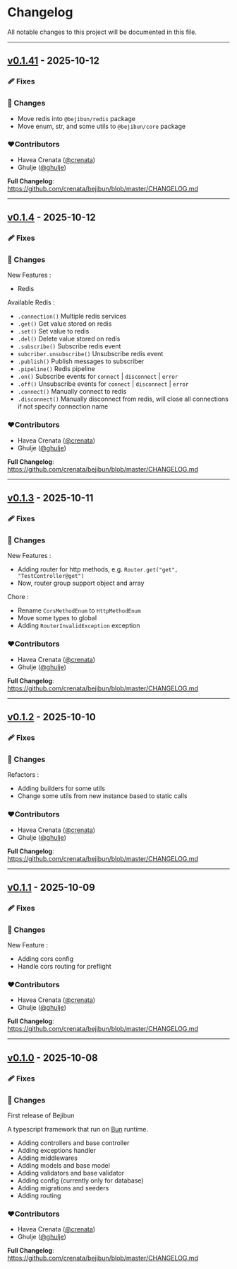 # Changelog
All notable changes to this project will be documented in this file.

---

## [v0.1.41](https://github.com/crenata/bejibun/compare/v0.1.4...v0.1.41) - 2025-10-12

### 🩹 Fixes

### 📖 Changes
- Move redis into `@bejibun/redis` package
- Move enum, str, and some utils to `@bejibun/core` package

### ❤️Contributors
- Havea Crenata ([@crenata](https://github.com/crenata))
- Ghulje ([@ghulje](https://github.com/ghulje))

**Full Changelog**: https://github.com/crenata/bejibun/blob/master/CHANGELOG.md

---

## [v0.1.4](https://github.com/crenata/bejibun/compare/v0.1.3...v0.1.4) - 2025-10-12

### 🩹 Fixes

### 📖 Changes
New Features :
- Redis

Available Redis :
- `.connection()` Multiple redis services
- `.get()` Get value stored on redis
- `.set()` Set value to redis
- `.del()` Delete value stored on redis
- `.subscribe()` Subscribe redis event
- `subcriber.unsubscribe()` Unsubscribe redis event
- `.publish()` Publish messages to subscriber
- `.pipeline()` Redis pipeline
- `.on()` Subscribe events for `connect` | `disconnect` | `error` 
- `.off()` Unsubscribe events for `connect` | `disconnect` | `error` 
- `.connect()` Manually connect to redis
- `.disconnect()` Manually disconnect from redis, will close all connections if not specify connection name

### ❤️Contributors
- Havea Crenata ([@crenata](https://github.com/crenata))
- Ghulje ([@ghulje](https://github.com/ghulje))

**Full Changelog**: https://github.com/crenata/bejibun/blob/master/CHANGELOG.md

---

## [v0.1.3](https://github.com/crenata/bejibun/compare/v0.1.2...v0.1.3) - 2025-10-11

### 🩹 Fixes

### 📖 Changes
New Features :
- Adding router for http methods, e.g. `Router.get("get", "TestController@get")`
- Now, router group support object and array

Chore :
- Rename `CorsMethodEnum` to `HttpMethodEnum`
- Move some types to global
- Adding `RouterInvalidException` exception

### ❤️Contributors
- Havea Crenata ([@crenata](https://github.com/crenata))
- Ghulje ([@ghulje](https://github.com/ghulje))

**Full Changelog**: https://github.com/crenata/bejibun/blob/master/CHANGELOG.md

---

## [v0.1.2](https://github.com/crenata/bejibun/compare/v0.1.1...v0.1.2) - 2025-10-10

### 🩹 Fixes

### 📖 Changes
Refactors :
- Adding builders for some utils
- Change some utils from new instance based to static calls

### ❤️Contributors
- Havea Crenata ([@crenata](https://github.com/crenata))
- Ghulje ([@ghulje](https://github.com/ghulje))

**Full Changelog**: https://github.com/crenata/bejibun/blob/master/CHANGELOG.md

---

## [v0.1.1](https://github.com/crenata/bejibun/compare/v0.1.0...v0.1.1) - 2025-10-09

### 🩹 Fixes

### 📖 Changes
New Feature :
- Adding cors config
- Handle cors routing for preflight

### ❤️Contributors
- Havea Crenata ([@crenata](https://github.com/crenata))
- Ghulje ([@ghulje](https://github.com/ghulje))

**Full Changelog**: https://github.com/crenata/bejibun/blob/master/CHANGELOG.md

---

## [v0.1.0](https://github.com/crenata/bejibun/compare/v0.1.0...v0.1.0) - 2025-10-08

### 🩹 Fixes

### 📖 Changes
First release of Bejibun

A typescript framework that run on [Bun](https://bun.com) runtime.

- Adding controllers and base controller
- Adding exceptions handler
- Adding middlewares
- Adding models and base model
- Adding validators and base validator
- Adding config (currently only for database)
- Adding migrations and seeders
- Adding routing

### ❤️Contributors
- Havea Crenata ([@crenata](https://github.com/crenata))
- Ghulje ([@ghulje](https://github.com/ghulje))

**Full Changelog**: https://github.com/crenata/bejibun/blob/master/CHANGELOG.md